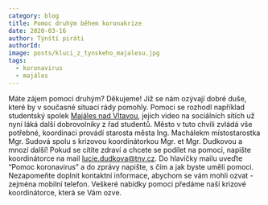 ```yaml
---
category: blog
title: Pomoc druhým během koronakrize
date: 2020-03-16
author: Týnští piráti
authorId:
image: posts/kluci_z_tynskeho_majalesu.jpg
tags: 
  - koronavirus
  - majáles
---
```

Máte zájem pomoci druhým? Děkujeme! 
Již se nám ozývají dobré duše, které by v současné situaci rády pomohly. Pomoci se rozhodl například studentský spolek [Majáles nad Vltavou](https://www.facebook.com/majalesnadvltavou/), jejich video na sociálních sítích už nyní láká další dobrovolníky z řad studentů. Město v tuto chvíli zvládá vše potřebné, koordinaci provádí starosta města Ing. Machálekm místostarostka Mgr. Sudová spolu s krizovou koordinátorkou Mgr. et Mgr. Dudkovou a mnozí další! Pokud se cítíte zdraví a chcete se podílet na pomoci, napište koordinátorce na mail lucie.dudkova@tnv.cz. Do hlavičky mailu uveďte “Pomoc koronavirus” a do zprávy napište, s čím a jak byste uměli pomoci. Nezapomeňte doplnit kontaktní informace, abychom se vám mohli ozvat - zejména mobilní telefon. Veškeré nabídky pomoci předáme naší krizové koordinátorce, která se Vám ozve.
